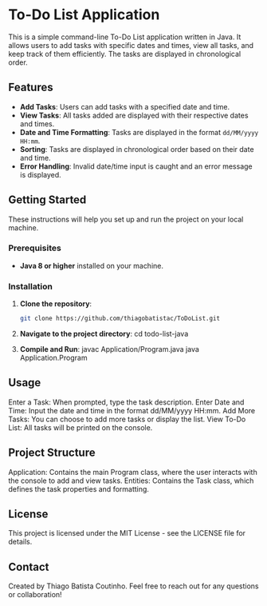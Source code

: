 # To-Do List Application

This is a simple command-line To-Do List application written in Java. It allows users to add tasks with specific dates and times, view all tasks, and keep track of them efficiently. The tasks are displayed in chronological order.

## Features

- **Add Tasks**: Users can add tasks with a specified date and time.
- **View Tasks**: All tasks added are displayed with their respective dates and times.
- **Date and Time Formatting**: Tasks are displayed in the format `dd/MM/yyyy HH:mm`.
- **Sorting**: Tasks are displayed in chronological order based on their date and time.
- **Error Handling**: Invalid date/time input is caught and an error message is displayed.

## Getting Started

These instructions will help you set up and run the project on your local machine.

### Prerequisites

- **Java 8 or higher** installed on your machine.

### Installation

1. **Clone the repository**:
   ```bash
   git clone https://github.com/thiagobatistac/ToDoList.git

2. **Navigate to the project directory**:
   cd todo-list-java

3. **Compile and Run**:
   javac Application/Program.java
   java Application.Program

## Usage
Enter a Task: When prompted, type the task description.
Enter Date and Time: Input the date and time in the format dd/MM/yyyy HH:mm.
Add More Tasks: You can choose to add more tasks or display the list.
View To-Do List: All tasks will be printed on the console.

## Project Structure
Application: Contains the main Program class, where the user interacts with the console to add and view tasks.
Entities: Contains the Task class, which defines the task properties and formatting.

## License
This project is licensed under the MIT License - see the LICENSE file for details.

## Contact
Created by Thiago Batista Coutinho. Feel free to reach out for any questions or collaboration!
